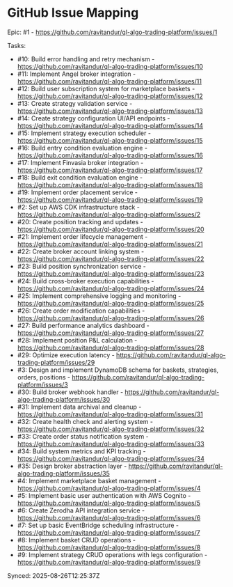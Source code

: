 # GitHub Issue Mapping

Epic: #1 - https://github.com/ravitandur/ql-algo-trading-platform/issues/1

Tasks:
- #10: Build error handling and retry mechanism - https://github.com/ravitandur/ql-algo-trading-platform/issues/10
- #11: Implement Angel broker integration - https://github.com/ravitandur/ql-algo-trading-platform/issues/11
- #12: Build user subscription system for marketplace baskets - https://github.com/ravitandur/ql-algo-trading-platform/issues/12
- #13: Create strategy validation service - https://github.com/ravitandur/ql-algo-trading-platform/issues/13
- #14: Create strategy configuration UI/API endpoints - https://github.com/ravitandur/ql-algo-trading-platform/issues/14
- #15: Implement strategy execution scheduler - https://github.com/ravitandur/ql-algo-trading-platform/issues/15
- #16: Build entry condition evaluation engine - https://github.com/ravitandur/ql-algo-trading-platform/issues/16
- #17: Implement Finvasia broker integration - https://github.com/ravitandur/ql-algo-trading-platform/issues/17
- #18: Build exit condition evaluation engine - https://github.com/ravitandur/ql-algo-trading-platform/issues/18
- #19: Implement order placement service - https://github.com/ravitandur/ql-algo-trading-platform/issues/19
- #2: Set up AWS CDK infrastructure stack - https://github.com/ravitandur/ql-algo-trading-platform/issues/2
- #20: Create position tracking and updates - https://github.com/ravitandur/ql-algo-trading-platform/issues/20
- #21: Implement order lifecycle management - https://github.com/ravitandur/ql-algo-trading-platform/issues/21
- #22: Create broker account linking system - https://github.com/ravitandur/ql-algo-trading-platform/issues/22
- #23: Build position synchronization service - https://github.com/ravitandur/ql-algo-trading-platform/issues/23
- #24: Build cross-broker execution capabilities - https://github.com/ravitandur/ql-algo-trading-platform/issues/24
- #25: Implement comprehensive logging and monitoring - https://github.com/ravitandur/ql-algo-trading-platform/issues/25
- #26: Create order modification capabilities - https://github.com/ravitandur/ql-algo-trading-platform/issues/26
- #27: Build performance analytics dashboard - https://github.com/ravitandur/ql-algo-trading-platform/issues/27
- #28: Implement position P&L calculation - https://github.com/ravitandur/ql-algo-trading-platform/issues/28
- #29: Optimize execution latency - https://github.com/ravitandur/ql-algo-trading-platform/issues/29
- #3: Design and implement DynamoDB schema for baskets, strategies, orders, positions - https://github.com/ravitandur/ql-algo-trading-platform/issues/3
- #30: Build broker webhook handler - https://github.com/ravitandur/ql-algo-trading-platform/issues/30
- #31: Implement data archival and cleanup - https://github.com/ravitandur/ql-algo-trading-platform/issues/31
- #32: Create health check and alerting system - https://github.com/ravitandur/ql-algo-trading-platform/issues/32
- #33: Create order status notification system - https://github.com/ravitandur/ql-algo-trading-platform/issues/33
- #34: Build system metrics and KPI tracking - https://github.com/ravitandur/ql-algo-trading-platform/issues/34
- #35: Design broker abstraction layer - https://github.com/ravitandur/ql-algo-trading-platform/issues/35
- #4: Implement marketplace basket management - https://github.com/ravitandur/ql-algo-trading-platform/issues/4
- #5: Implement basic user authentication with AWS Cognito - https://github.com/ravitandur/ql-algo-trading-platform/issues/5
- #6: Create Zerodha API integration service - https://github.com/ravitandur/ql-algo-trading-platform/issues/6
- #7: Set up basic EventBridge scheduling infrastructure - https://github.com/ravitandur/ql-algo-trading-platform/issues/7
- #8: Implement basket CRUD operations - https://github.com/ravitandur/ql-algo-trading-platform/issues/8
- #9: Implement strategy CRUD operations with legs configuration - https://github.com/ravitandur/ql-algo-trading-platform/issues/9

Synced: 2025-08-26T12:25:37Z
